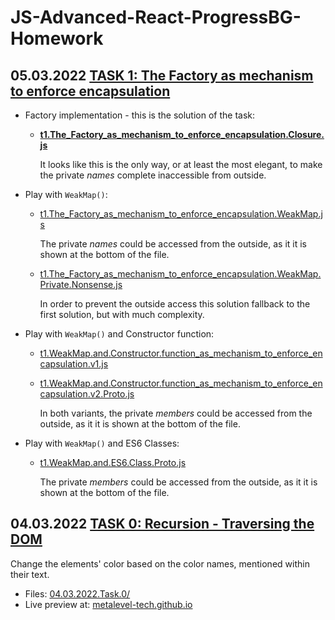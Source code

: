 # JS-Advanced-React-ProgressBG-Homework

## 05.03.2022 [TASK 1: The Factory as mechanism to enforce encapsulation](https://wwwcourses.github.io/ProgressBG-JS-Advanced-React-Slides/pages/themes/OOPinJS/OOPinJS.html#/taskTheFactoryAsMechanismToEnforceEncapsulation)

* Factory implementation - this is the solution of the task:

    * [**t1.The_Factory_as_mechanism_to_enforce_encapsulation.Closure.js**](05.03.2022.Task.1/t1.The_Factory_as_mechanism_to_enforce_encapsulation.Closure.js)

      It looks like this is the only way, or at least the most elegant, to make the private *names* complete inaccessible from outside.

* Play with `WeakMap()`:

    * [t1.The_Factory_as_mechanism_to_enforce_encapsulation.WeakMap.js](05.03.2022.Task.1/t1.The_Factory_as_mechanism_to_enforce_encapsulation.WeakMap.js)

      The private *names* could be accessed from the outside, as it it is shown at the bottom of the file.

    * [t1.The_Factory_as_mechanism_to_enforce_encapsulation.WeakMap.Private.Nonsense.js](05.03.2022.Task.1/t1.The_Factory_as_mechanism_to_enforce_encapsulation.WeakMap.Private.Nonsense.js)

      In order to prevent the outside access this solution fallback to the first solution, but with much complexity.

* Play with `WeakMap()` and Constructor function:

    * [t1.WeakMap.and.Constructor.function_as_mechanism_to_enforce_encapsulation.v1.js](05.03.2022.Task.1/t1.WeakMap.and.Constructor.function_as_mechanism_to_enforce_encapsulation.v1.js)

    * [t1.WeakMap.and.Constructor.function_as_mechanism_to_enforce_encapsulation.v2.Proto.js](05.03.2022.Task.1/t1.WeakMap.and.Constructor.function_as_mechanism_to_enforce_encapsulation.v2.Proto.js)

      In both variants, the private *members* could be accessed from the outside, as it it is shown at the bottom of the file.

* Play with `WeakMap()` and ES6 Classes:

    * [t1.WeakMap.and.ES6.Class.Proto.js](05.03.2022.Task.1/t1.WeakMap.and.ES6.Class.Proto.js)

      The private *members* could be accessed from the outside, as it it is shown at the bottom of the file.

## 04.03.2022 [TASK 0: Recursion - Traversing the DOM](https://wwwcourses.github.io/ProgressBG-JS-Advanced-React-Slides/pages/themes/Functions/Functions.html#/13/7)
Change the elements' color based on the color names, mentioned within their text.

* Files: [04.03.2022.Task.0/](04.03.2022.Task.0)
* Live preview at: [metalevel-tech.github.io](https://metalevel-tech.github.io/js_homework/04.03.2022.Task.0/index.html)